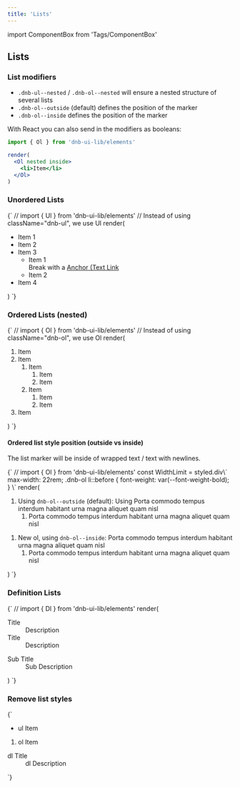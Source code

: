 ```yaml
---
title: 'Lists'
---
```


import ComponentBox from 'Tags/ComponentBox'

## Lists

### List modifiers

- `.dnb-ul--nested` / `.dnb-ol--nested` will ensure a nested structure of several lists
- `.dnb-ol--outside` (default) defines the position of the marker
- `.dnb-ol--inside` defines the position of the marker

With React you can also send in the modifiers as booleans:

```jsx
import { Ol } from 'dnb-ui-lib/elements'

render(
  <Ol nested inside>
    <li>Item</li>
  </Ol>
)
```

### Unordered Lists

<ComponentBox hideCode useRender data-dnb-test="lists-ul">
{`
// import { Ul } from 'dnb-ui-lib/elements'
// Instead of using className="dnb-ul", we use Ul
render(<Ul>
  <li>Item 1</li>
  <li>Item 2</li>
  <li>
    Item 3
    <ul>
      <li>
        Item 1 <br />
        Break with a <a className="dnb-anchor" href="/">Anchor (Text Link</a>
      </li>
      <li>Item 2</li>
    </ul>
  </li>
  <li>Item 4</li>
</Ul>)
`}
</ComponentBox>

### Ordered Lists (nested)

<ComponentBox hideCode useRender data-dnb-test="lists-ol" caption="Nested ol list by using `.dnb-ol--nested`">
{`
// import { Ol } from 'dnb-ui-lib/elements'
// Instead of using className="dnb-ol", we use Ol
render(<Ol nested>
  <li>Item</li>
  <li>
    Item
    <ol>
      <li>
        Item
        <ol>
          <li>Item</li>
          <li>Item</li>
        </ol>
      </li>
      <li>Item
        <ol>
          <li>Item</li>
          <li>Item</li>
        </ol>
      </li>
    </ol>
  </li>
  <li>Item</li>
</Ol>)
`}
</ComponentBox>

#### Ordered list style position (outside vs inside)

The list marker will be inside of wrapped text / text with newlines.

<ComponentBox hideCode useRender data-dnb-test="lists-ol-style-position" caption="Nested ol with inside modifier `.dnb-ol--inside`">
{`
// import { Ol } from 'dnb-ui-lib/elements'
const WidthLimit = styled.div\`
  max-width: 22rem;
  .dnb-ol li::before {
    font-weight: var(--font-weight-bold);
  }
\`
render(<WidthLimit>
<Ol nested className="dnb-ol--outside">
  <li>
    Using <code className="dnb-code">dnb-ol--outside</code> (default): Using Porta commodo tempus interdum habitant urna magna aliquet quam nisl
    <ol>
      <li>
        Porta commodo tempus interdum habitant urna magna aliquet quam nisl
      </li>
    </ol>
  </li>
</Ol>
<Ol nested className="dnb-ol--inside">
  <li>
    New ol, using <code className="dnb-code">dnb-ol--inside</code>: Porta commodo tempus interdum habitant urna magna aliquet quam nisl
    <ol>
      <li>
        Porta commodo tempus interdum habitant urna magna aliquet quam nisl
      </li>
    </ol>
  </li>
</Ol>
</WidthLimit>)
`}
</ComponentBox>

### Definition Lists

<ComponentBox hideCode useRender data-dnb-test="lists-dl">
{`
// import { Dl } from 'dnb-ui-lib/elements'
render(<Dl className="dnb-dl">
  <dt>Title</dt>
  <dd>Description</dd>
  <dt>Title</dt>
  <dd>Description</dd>
  <dl className="dnb-dl">
    <dt>Sub Title</dt>
    <dd>Sub Description</dd>
  </dl>
</Dl>)
`}
</ComponentBox>

### Remove list styles

<ComponentBox hideCode data-dnb-test="lists-reset">
{`
<ul className="dnb-ul dnb-unstyled-list">
  <li>ul Item</li>
</ul>
<ol className="dnb-ol dnb-unstyled-list">
  <li>ol Item</li>
</ol>
<dl className="dnb-dl dnb-unstyled-list">
  <dt>dl Title</dt>
  <dd>dl Description</dd>
</dl>
`}
</ComponentBox>
